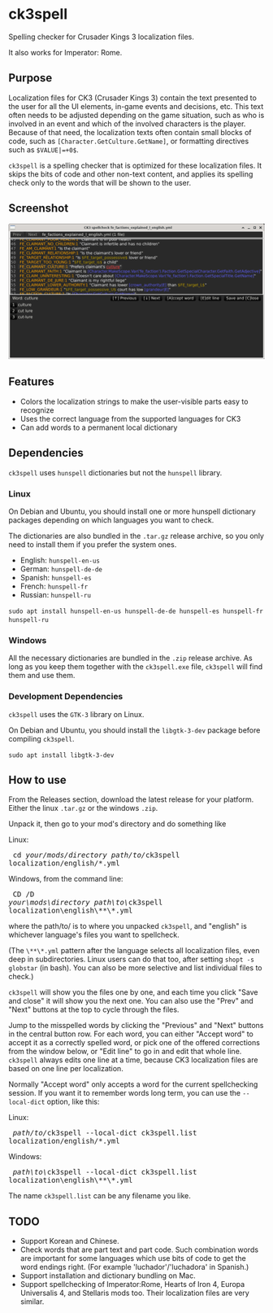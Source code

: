 # ck3spell
Spelling checker for Crusader Kings 3 localization files.

It also works for Imperator: Rome.

## Purpose
Localization files for CK3 (Crusader Kings 3) contain the text presented to the user for all the UI elements, in-game events and decisions, etc.
This text often needs to be adjusted depending on the game situation, such as who is involved in an event and which of the involved characters is the player.
Because of that need, the localization texts often contain small blocks of code, such as `[Character.GetCulture.GetName]`, or formatting directives such as `$VALUE|=+0$`.

`ck3spell` is a spelling checker that is optimized for these localization files. It skips the bits of code and other non-text content, and applies its spelling check only to the words that will be shown to the user.

## Screenshot
![application screenshot](./screenshots/sample.png "Sample of the UI")

## Features
* Colors the localization strings to make the user-visible parts easy to recognize
* Uses the correct language from the supported languages for CK3
* Can add words to a permanent local dictionary

## Dependencies
`ck3spell` uses `hunspell` dictionaries but not the `hunspell` library.

### Linux
On Debian and Ubuntu, you should install one or more hunspell dictionary packages depending on which languages you want to check.

The dictionaries are also bundled in the `.tar.gz` release archive, so you only need to install them if you prefer the system ones.

* English: `hunspell-en-us`
* German: `hunspell-de-de`
* Spanish: `hunspell-es`
* French: `hunspell-fr`
* Russian: `hunspell-ru`

`sudo apt install hunspell-en-us hunspell-de-de hunspell-es hunspell-fr hunspell-ru`

### Windows
All the necessary dictionaries are bundled in the `.zip` release archive. As long as you keep them together with the `ck3spell.exe` file, `ck3spell` will find them and use them.

### Development Dependencies
`ck3spell` uses the `GTK-3` library on Linux.

On Debian and Ubuntu, you should install the `libgtk-3-dev` package before compiling `ck3spell`.

`sudo apt install libgtk-3-dev`

## How to use
From the Releases section, download the latest release for your platform.
Either the linux `.tar.gz` or the windows `.zip`.

Unpack it, then go to your mod's directory and do something like

Linux:  <pre>
cd <i>your/mods/directory</i>
<i>path/to/</i>ck3spell localization/english/*.yml
</pre>

Windows, from the command line:  <pre>
CD /D <i>your\mods\directory</i>
<i>path\to\\</i>ck3spell localization\english\\**\\*.yml
</pre>

where the path/to/ is to where you unpacked `ck3spell`, and "english" is whichever language's files you want to spellcheck.

(The `\**\*.yml` pattern after the language selects all localization files, even deep in subdirectories. Linux users can do that too, after setting `shopt -s globstar` (in bash). You can also be more selective and list individual files to check.)

`ck3spell` will show you the files one by one, and each time you click "Save and close" it will show you the next one. You can also use the "Prev" and "Next" buttons at the top to cycle through the files.

Jump to the misspelled words by clicking the "Previous" and "Next" buttons in the central button row. For each word, you can either "Accept word" to accept it as a correctly spelled word, or pick one of the offered corrections from the window below, or "Edit line" to go in and edit that whole line. `ck3spell` always edits one line at a time, because CK3 localization files are based on one line per localization.

Normally "Accept word" only accepts a word for the current spellchecking session. If you want it to remember words long term, you can use the `--local-dict` option, like this:

Linux:  <pre>
<i>path/to/</i>ck3spell --local-dict ck3spell.list localization/english/*.yml
</pre>

Windows:  <pre>
<i>path\to\\</i>ck3spell --local-dict ck3spell.list localization\\english\\**\\*.yml
</pre>

The name `ck3spell.list` can be any filename you like.

## TODO
* Support Korean and Chinese.
* Check words that are part text and part code. Such combination words are important for some languages which use bits of code to get the word endings right. (For example 'luchador'/'luchadora' in Spanish.)
* Support installation and dictionary bundling on Mac.
* Support spellchecking of Imperator:Rome, Hearts of Iron 4, Europa Universalis 4, and Stellaris mods too. Their localization files are very similar.
